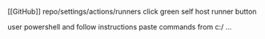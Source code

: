 [[GitHub]]
repo/settings/actions/runners
click green self host runner button

user powershell and follow instructions
paste commands from c:/ ...

